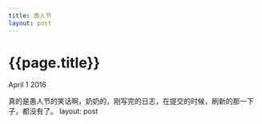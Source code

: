 ```yaml
---
title: 愚人节
layout: post
---
```


{{page.title}}
=====
<p class="meta">April 1 2016</p>
真的是愚人节的笑话啊，奶奶的，刚写完的日志，在提交的时候，刷新的那一下子，都没有了。
layout: post
